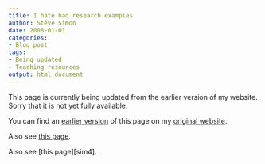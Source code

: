 ```yaml
---
title: I hate bad research examples
author: Steve Simon
date: 2008-01-01
categories:
- Blog post
tags:
- Being updated
- Teaching resources
output: html_document
---
```


This page is currently being updated from the earlier version of my website. Sorry that it is not yet fully available.

<!---More--->

You can find an [earlier version][sim1] of this page on my [original website][sim2].

[sim1]: http://www.pmean.com/08/BadExamples1.html
[sim2]: http://www.pmean.com/original_site.html

Also see [this page][sim3].

[sim3]: http://www.pmean.com/08a/BadExamples.html

Also see [this page][sim4].

[sim3]: http://www.pmean.com/08/BadExamples.html
